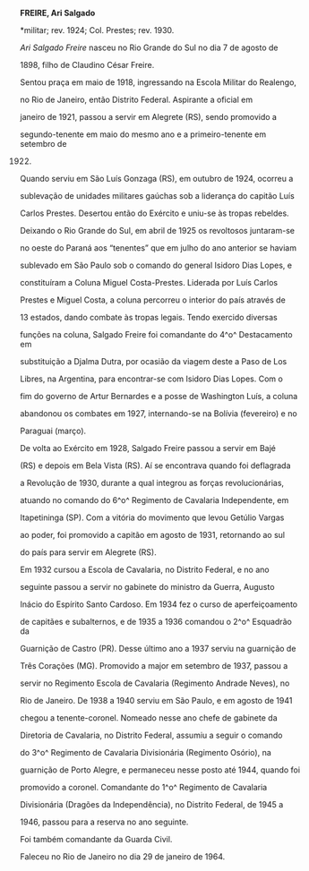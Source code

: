 **FREIRE, Ari Salgado**



\*militar; rev. 1924; Col. Prestes; rev. 1930.



*Ari Salgado Freire* nasceu no Rio Grande do Sul no dia 7 de agosto de

1898, filho de Claudino César Freire.



Sentou praça em maio de 1918, ingressando na Escola Militar do Realengo,

no Rio de Janeiro, então Distrito Federal. Aspirante a oficial em

janeiro de 1921, passou a servir em Alegrete (RS), sendo promovido a

segundo-tenente em maio do mesmo ano e a primeiro-tenente em setembro de

1922.



Quando serviu em São Luís Gonzaga (RS), em outubro de 1924, ocorreu a

sublevação de unidades militares gaúchas sob a liderança do capitão Luís

Carlos Prestes. Desertou então do Exército e uniu-se às tropas rebeldes.

Deixando o Rio Grande do Sul, em abril de 1925 os revoltosos juntaram-se

no oeste do Paraná aos “tenentes” que em julho do ano anterior se haviam

sublevado em São Paulo sob o comando do general Isidoro Dias Lopes, e

constituíram a Coluna Miguel Costa-Prestes. Liderada por Luís Carlos

Prestes e Miguel Costa, a coluna percorreu o interior do país através de

13 estados, dando combate às tropas legais. Tendo exercido diversas

funções na coluna, Salgado Freire foi comandante do 4^o^ Destacamento em

substituição a Djalma Dutra, por ocasião da viagem deste a Paso de Los

Libres, na Argentina, para encontrar-se com Isidoro Dias Lopes. Com o

fim do governo de Artur Bernardes e a posse de Washington Luís, a coluna

abandonou os combates em 1927, internando-se na Bolívia (fevereiro) e no

Paraguai (março).



De volta ao Exército em 1928, Salgado Freire passou a servir em Bajé

(RS) e depois em Bela Vista (RS). Aí se encontrava quando foi deflagrada

a Revolução de 1930, durante a qual integrou as forças revolucionárias,

atuando no comando do 6^o^ Regimento de Cavalaria Independente, em

Itapetininga (SP). Com a vitória do movimento que levou Getúlio Vargas

ao poder, foi promovido a capitão em agosto de 1931, retornando ao sul

do país para servir em Alegrete (RS).



Em 1932 cursou a Escola de Cavalaria, no Distrito Federal, e no ano

seguinte passou a servir no gabinete do ministro da Guerra, Augusto

Inácio do Espírito Santo Cardoso. Em 1934 fez o curso de aperfeiçoamento

de capitães e subalternos, e de 1935 a 1936 comandou o 2^o^ Esquadrão da

Guarnição de Castro (PR). Desse último ano a 1937 serviu na guarnição de

Três Corações (MG). Promovido a major em setembro de 1937, passou a

servir no Regimento Escola de Cavalaria (Regimento Andrade Neves), no

Rio de Janeiro. De 1938 a 1940 serviu em São Paulo, e em agosto de 1941

chegou a tenente-coronel. Nomeado nesse ano chefe de gabinete da

Diretoria de Cavalaria, no Distrito Federal, assumiu a seguir o comando

do 3^o^ Regimento de Cavalaria Divisionária (Regimento Osório), na

guarnição de Porto Alegre, e permaneceu nesse posto até 1944, quando foi

promovido a coronel. Comandante do 1^o^ Regimento de Cavalaria

Divisionária (Dragões da Independência), no Distrito Federal, de 1945 a

1946, passou para a reserva no ano seguinte.



Foi também comandante da Guarda Civil.



Faleceu no Rio de Janeiro no dia 29 de janeiro de 1964.



